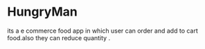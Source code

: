 # HungryMan
its a e commerce food app in which user can order and add to cart food.also they can reduce quantity .
